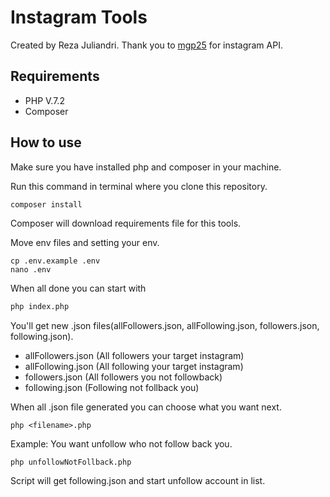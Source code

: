 # Instagram Tools
Created by Reza Juliandri.
Thank you to [mgp25](https://github.com/mgp25/Instagram-API) for instagram API.

## Requirements
- PHP V.7.2
- Composer
## How to use
Make sure you have installed php and composer in your machine.

Run this command in terminal where you clone this repository.
```bash
composer install
```
Composer will download requirements file for this tools.

Move env files and setting your env.
```
cp .env.example .env
nano .env
```

When all done you can start with
```bash
php index.php
```
You'll get new .json files(allFollowers.json, allFollowing.json, followers.json, following.json).
- allFollowers.json (All followers your target instagram)
- allFollowing.json (All following your target instagram)
- followers.json (All followers you not followback)
- following.json (Following not follback you)


When all .json file generated you can choose what you want next.
```
php <filename>.php
```

Example:
    You want unfollow who not follow back you.

```
php unfollowNotFollback.php
```

Script will get following.json and start unfollow account in list.
